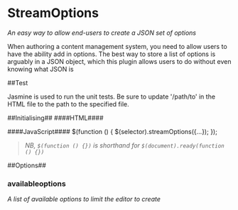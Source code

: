 # StreamOptions #
*An easy way to allow end-users to create a JSON set of options*




When authoring a content management system, you need to allow users to have the ability add in options. The best way to store a list of options is arguably in a JSON object, which this plugin allows users to do without even knowing what JSON is



##Test

Jasmine is used to run the unit tests. Be sure to update '/path/to' in the HTML file to the path to the specified file.



##Initialising##
####HTML####
    <script type="text/javascript" src="/path/to/streamoptions.js"></script>
    <link rel="stylesheet" type="text/css" href="/path/to/streamoptions.css">

####JavaScript####
    $(function () {
        $(selector).streamOptions({...});
    });
> *NB, `$(function () {})` is shorthand for `$(document).ready(function () {})`*

##Options##

### availableoptions
*A list of available options to limit the editor to create*
